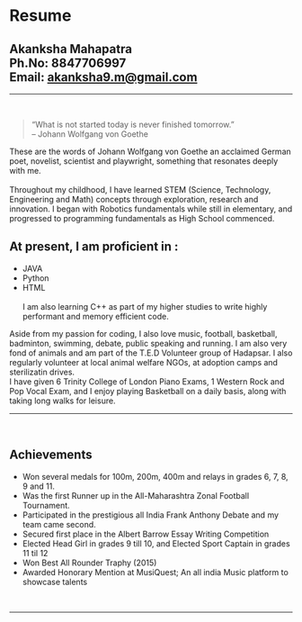 # Resume
Akanksha Mahapatra<br>
Ph.No: 8847706997<br>
Email: akanksha9.m@gmail.com 
---
---

<br>

> “What is not started today is never finished tomorrow.”
<br>– Johann Wolfgang von Goethe

These are the words of Johann Wolfgang von Goethe an acclaimed German poet, novelist, scientist and playwright, something that resonates deeply with me.
<br><br>
Throughout my childhood, I have learned STEM (Science, Technology, Engineering and Math) concepts through exploration, research and innovation. I began with Robotics fundamentals while still in elementary, and progressed to programming fundamentals as High School commenced.

At present, I am proficient in :
-
- JAVA<BR>
- Python<br>
- HTML
<br><br>
I am also learning C++ as part of my higher studies to write highly performant and memory efficient code.

Aside from my passion for coding, I also love music, football, basketball, badminton, swimming, debate, public speaking and running. I am also very fond of animals and am part of the T.E.D Volunteer group of Hadapsar. I also regularly volunteer at local animal welfare NGOs, at adoption camps and sterilizatin drives.<br>
I have given 6 Trinity College of London Piano Exams, 1 Western Rock and Pop Vocal Exam, and I enjoy playing Basketball on a daily basis, along with taking long walks for leisure.
<br>

---
<br>

Achievements
-
- Won several medals for 100m, 200m, 400m and relays in grades 6, 7, 8, 9 and 11.
- Was the first Runner up in the All-Maharashtra Zonal Football Tournament.
- Participated in the prestigious all India Frank Anthony Debate and my team came second.
- Secured first place in the Albert Barrow Essay Writing Competition
- Elected Head Girl in grades 9 till 10, and Elected Sport Captain in grades 11 til 12
- Won Best All Rounder Traphy (2015)
- Awarded Honorary Mention at MusiQuest; An all india Music platform to showcase talents

<br>

----








